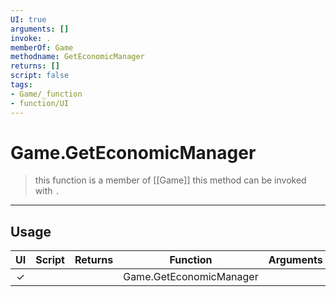 ```yaml
---
UI: true
arguments: []
invoke: .
memberOf: Game
methodname: GetEconomicManager
returns: []
script: false
tags:
- Game/_function
- function/UI
---
```

# Game.GetEconomicManager
> this function is a member of [[Game]]
> this method can be invoked with `.`
-----
## Usage
|  UI | Script | Returns | Function | Arguments |
|:---:|:------:|-------:|:--------:|:---------|
|✓| ||Game.GetEconomicManager||
